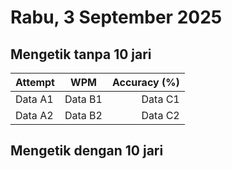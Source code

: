 # Rabu, 3 September 2025
  ## Mengetik tanpa 10 jari
  | Attempt | WPM | Accuracy (%) |
  | :------- |:--------:| --------:|
  | Data A1  | Data B1  | Data C1  |
  | Data A2  | Data B2  | Data C2  |
  ## Mengetik dengan 10 jari

